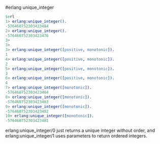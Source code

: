 #erlang unique_integer

``` erlang
$erl
1> erlang:unique_integer().
-576460752303423484
2> erlang:unique_integer().
-576460752303423476
3>
3>
3> erlang:unique_integer([positive, monotonic]).
1
4> erlang:unique_integer([positive, monotonic]).
2
5> erlang:unique_integer([positive, monotonic]).
3
6> erlang:unique_integer([positive, monotonic]).
4
7> erlang:unique_integer([monotonic]).
-576460752303423484
8> erlang:unique_integer([monotonic]).
-576460752303423483
9> erlang:unique_integer([monotonic]).
-576460752303423482
10> erlang:unique_integer([monotonic]).
-576460752303423481
```
erlang:unique_integer/0 just returns a unique integer without order, and erlang:unique_integer/1 uses parameters to return ordered integers.
